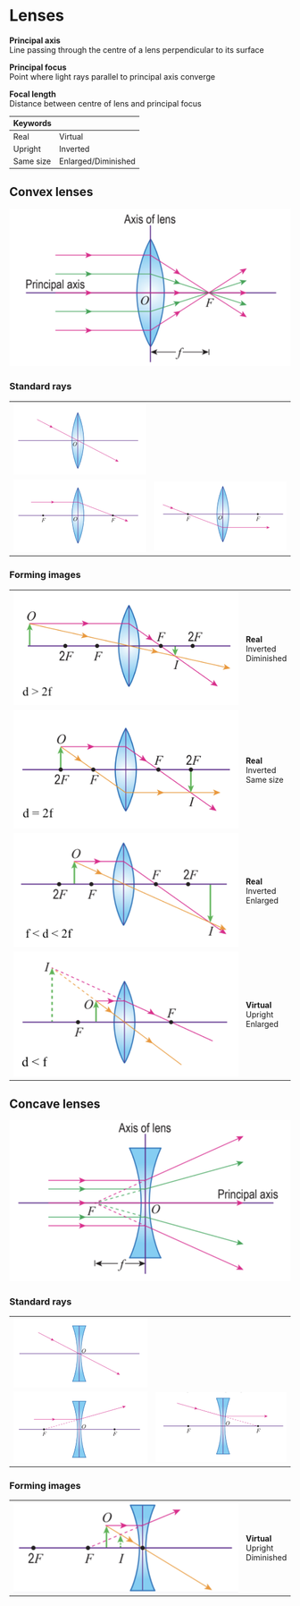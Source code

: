 # Lenses

**Principal axis** \
Line passing through the centre of a lens perpendicular to its surface

**Principal focus** \
Point where light rays parallel to principal axis converge

**Focal length** \
Distance between centre of lens and principal focus

| Keywords  |                     |
| --------- | ------------------- |
| Real      | Virtual             |
| Upright   | Inverted            |
| Same size | Enlarged/Diminished |

## Convex lenses

![Convex lens](images/convex-lens.png)

### Standard rays

|                                                                                              |                                                                                                  |
| -------------------------------------------------------------------------------------------- | ------------------------------------------------------------------------------------------------ |
| ![Light ray passing through optical centre of convex lens](images/convex-optical-centre.png) |                                                                                                  |
| ![Parallel light ray passing through convex lens](images/convex-parallel.png)                | ![Light ray intersecting focal point passing through convex lens](images/convex-focal-point.png) |

### Forming images

|                                                                                                     |                                        |
| --------------------------------------------------------------------------------------------------- | -------------------------------------- |
| ![Convex lens forming real, diminished and inverted image](images/convex-real-diminished-image.png) | **Real** <br> Inverted <br> Diminished |
| ![Convex lens forming real, same size and inverted image](images/convex-real-same-size-image.png)   | **Real** <br> Inverted <br> Same size  |
| ![Convex lens forming real, enlarged and inverted image](images/convex-real-enlarged-image.png)     | **Real** <br> Inverted <br> Enlarged   |
| ![Convex lens forming virtual, enlarged and upright image](images/convex-virtual-image.png)         | **Virtual** <br> Upright <br> Enlarged |

## Concave lenses

![Concave lens](images/concave-lens.png)

### Standard rays

|                                                                                                |                                                                                                          |
| ---------------------------------------------------------------------------------------------- | -------------------------------------------------------------------------------------------------------- |
| ![Light ray passing through optical centre of concave lens](images/concave-optical-centre.png) |                                                                                                          |
| ![Parallel light ray passing through concave lens](images/concave-parallel.png)                | ![Light ray travelling towards focal point passing through concave lens](images/concave-focal-point.png) |

### Forming images

|                                                                         |                                          |
| ----------------------------------------------------------------------- | ---------------------------------------- |
| ![Concave lens forming virtual image](images/concave-virtual-image.png) | **Virtual** <br> Upright <br> Diminished |
